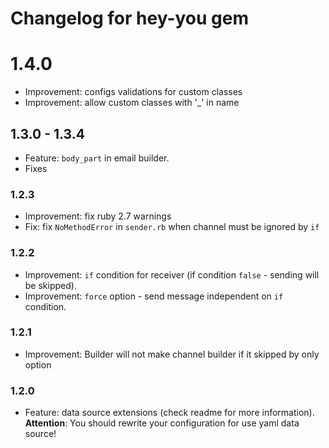 # Changelog for hey-you gem

# 1.4.0
- Improvement: configs validations for custom classes
- Improvement: allow custom classes with '_' in name

## 1.3.0 - 1.3.4
- Feature: `body_part` in email builder.
- Fixes

### 1.2.3
- Improvement: fix ruby 2.7 warnings
- Fix: fix `NoMethodError` in `sender.rb` when channel must be ignored by `if` 

### 1.2.2
- Improvement: `if` condition for receiver (if condition `false` - sending will be skipped).
- Improvement: `force` option - send message independent on `if` condition.


### 1.2.1
- Improvement: Builder will not make channel builder if it skipped by only option

### 1.2.0
- Feature: data source extensions (check readme for more information). 
__Attention__: You should rewrite your configuration for use yaml data source! 
